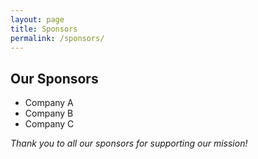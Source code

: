```yaml
---
layout: page
title: Sponsors
permalink: /sponsors/
---
```


## Our Sponsors

<ul>
  <li>Company A</li>
  <li>Company B</li>
  <li>Company C</li>
</ul>

*Thank you to all our sponsors for supporting our mission!*
